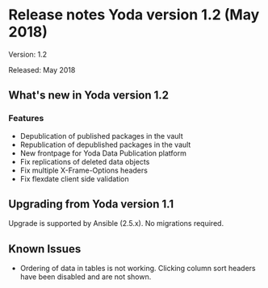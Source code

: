 # Release notes Yoda version 1.2 (May 2018)

Version: 1.2

Released: May 2018

## What's new in Yoda version 1.2
### Features
- Depublication of published packages in the vault
- Republication of depublished packages in the vault
- New frontpage for Yoda Data Publication platform
- Fix replications of deleted data objects
- Fix multiple X-Frame-Options headers
- Fix flexdate client side validation

## Upgrading from Yoda version 1.1
Upgrade is supported by Ansible (2.5.x). No migrations required.

## Known Issues
- Ordering of data in tables is not working. Clicking column sort headers have been disabled and are not shown.
